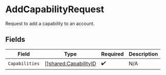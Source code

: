 # AddCapabilityRequest

Request to add a capability to an account.


## Fields

| Field                                                        | Type                                                         | Required                                                     | Description                                                  |
| ------------------------------------------------------------ | ------------------------------------------------------------ | ------------------------------------------------------------ | ------------------------------------------------------------ |
| `Capabilities`                                               | [][shared.CapabilityID](../../models/shared/capabilityid.md) | :heavy_check_mark:                                           | N/A                                                          |